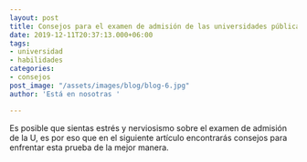 ```yaml
---
layout: post
title: Consejos para el examen de admisión de las universidades públicas
date: 2019-12-11T20:37:13.000+06:00
tags:
- universidad
- habilidades
categories:
- consejos
post_image: "/assets/images/blog/blog-6.jpg"
author: 'Está en nosotras '

---
```

<p>Es posible que sientas estrés y nerviosismo sobre el examen de admisión de la U, es por eso que en el siguiente artículo encontrarás consejos para enfrentar esta prueba de la mejor manera. </p> 